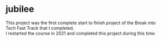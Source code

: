 # jubilee 
This project was the first complete start to finish project of the Break into Tech Fast Track that I completed.  
I restarted the course in 2021 and completed this project during this time.
